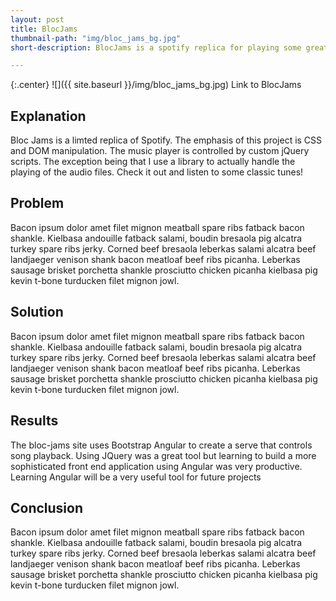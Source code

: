 ```yaml
---
layout: post
title: BlocJams
thumbnail-path: "img/bloc_jams_bg.jpg"
short-description: BlocJams is a spotify replica for playing some great classical music.

---
```


{:.center}
![]({{ site.baseurl }}/img/bloc_jams_bg.jpg)
<a herf ="http://pirate-duck-24278.netlify.com/">Link to BlocJams </a>

## Explanation

Bloc Jams is a limted replica of Spotify. The emphasis of this project is CSS and DOM manipulation.  The music player is controlled by custom jQuery scripts. The exception being that I use a library to actually handle the playing of the audio files. Check it out and listen to some classic tunes!

## Problem

Bacon ipsum dolor amet filet mignon meatball spare ribs fatback bacon shankle. Kielbasa andouille fatback salami, boudin bresaola pig alcatra turkey spare ribs jerky. Corned beef bresaola leberkas salami alcatra beef landjaeger venison shank bacon meatloaf beef ribs picanha. Leberkas sausage brisket porchetta shankle prosciutto chicken picanha kielbasa pig kevin t-bone turducken filet mignon jowl.

## Solution

Bacon ipsum dolor amet filet mignon meatball spare ribs fatback bacon shankle. Kielbasa andouille fatback salami, boudin bresaola pig alcatra turkey spare ribs jerky. Corned beef bresaola leberkas salami alcatra beef landjaeger venison shank bacon meatloaf beef ribs picanha. Leberkas sausage brisket porchetta shankle prosciutto chicken picanha kielbasa pig kevin t-bone turducken filet mignon jowl.

## Results

The bloc-jams site uses Bootstrap Angular to create a serve that controls song playback. Using JQuery was a great tool but learning to build a more sophisticated front end application using Angular was very productive. Learning Angular will be a very useful tool for future projects

## Conclusion

Bacon ipsum dolor amet filet mignon meatball spare ribs fatback bacon shankle. Kielbasa andouille fatback salami, boudin bresaola pig alcatra turkey spare ribs jerky. Corned beef bresaola leberkas salami alcatra beef landjaeger venison shank bacon meatloaf beef ribs picanha. Leberkas sausage brisket porchetta shankle prosciutto chicken picanha kielbasa pig kevin t-bone turducken filet mignon jowl.
